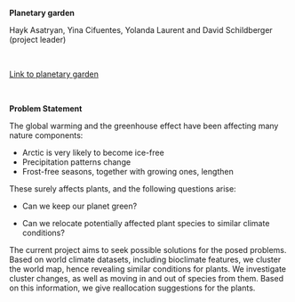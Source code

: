 **Planetary garden**

Hayk Asatryan, Yina Cifuentes, Yolanda Laurent and David Schildberger (project leader)

<br>

[Link to planetary garden](https://dadavie-planetary-garden-frontenddatamain-4jt2zp.streamlit.app/)

<br>

**Problem Statement**

The global warming and the greenhouse effect have been affecting many nature components:

- Arctic is very likely to become ice-free
- Precipitation patterns change
- Frost-free seasons, together with growing ones, lengthen

These surely affects plants, and the following questions arise:

* Can we keep our planet green?

* Can we relocate potentially affected plant species to similar climate conditions? 

The current project aims to seek possible solutions for the posed problems. Based on world climate datasets, including bioclimate features, we cluster the world map, hence revealing similar conditions for plants. We investigate cluster changes, as well as moving in and out of species from them. Based on this information, we give reallocation suggestions for the plants.

